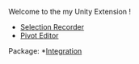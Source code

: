 Welcome to the my Unity Extension !
* [Selection Recorder](https://github.com/Yu5h1/UnityExtension/wiki/Selection-Recorder)
* [Pivot Editor](https://github.com/Yu5h1/UnityExtension/wiki/Pivot-Editor)

Package:
*[Integration](https://github.com/Yu5h1/UnityExtension.git?path=/Packages/Integration)
